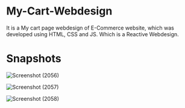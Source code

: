 # My-Cart-Webdesign
It is a My cart page webdesign of E-Commerce website, which was developed using HTML, CSS and JS. Which is a Reactive Webdesign.

# Snapshots


![Screenshot (2056)](https://user-images.githubusercontent.com/58390249/134924068-10cbca59-fecf-4ac3-b961-b5989b73f2b4.png)


![Screenshot (2057)](https://user-images.githubusercontent.com/58390249/134924226-7f48bf18-26e9-4668-9955-93a74c8cd10c.png)


![Screenshot (2058)](https://user-images.githubusercontent.com/58390249/134924249-8363f648-a18a-497c-8b6f-89ad6c74edce.png)





